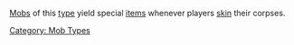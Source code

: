 [Mobs](:Category:_Mobs.md "wikilink") of this
[type](:Category:_Mob_Types.md "wikilink") yield special
[items](:Category:_Skin_Items.md "wikilink") whenever players
[skin](Skin_Corpse.md "wikilink") their corpses.

[Category: Mob Types](Category:_Mob_Types "wikilink")
